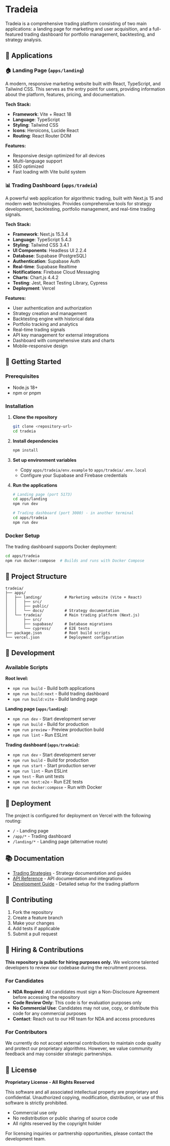 # Tradeia

Tradeia is a comprehensive trading platform consisting of two main applications: a landing page for marketing and user acquisition, and a full-featured trading dashboard for portfolio management, backtesting, and strategy analysis.

## 📱 Applications

### 🏠 Landing Page (`apps/landing`)
A modern, responsive marketing website built with React, TypeScript, and Tailwind CSS. This serves as the entry point for users, providing information about the platform, features, pricing, and documentation.

**Tech Stack:**
- **Framework**: Vite + React 18
- **Language**: TypeScript
- **Styling**: Tailwind CSS
- **Icons**: Heroicons, Lucide React
- **Routing**: React Router DOM

**Features:**
- Responsive design optimized for all devices
- Multi-language support
- SEO optimized
- Fast loading with Vite build system

### 📊 Trading Dashboard (`apps/tradeia`)
A powerful web application for algorithmic trading, built with Next.js 15 and modern web technologies. Provides comprehensive tools for strategy development, backtesting, portfolio management, and real-time trading signals.

**Tech Stack:**
- **Framework**: Next.js 15.3.4
- **Language**: TypeScript 5.4.3
- **Styling**: Tailwind CSS 3.4.1
- **UI Components**: Headless UI 2.2.4
- **Database**: Supabase (PostgreSQL)
- **Authentication**: Supabase Auth
- **Real-time**: Supabase Realtime
- **Notifications**: Firebase Cloud Messaging
- **Charts**: Chart.js 4.4.2
- **Testing**: Jest, React Testing Library, Cypress
- **Deployment**: Vercel

**Features:**
- User authentication and authorization
- Strategy creation and management
- Backtesting engine with historical data
- Portfolio tracking and analytics
- Real-time trading signals
- API key management for external integrations
- Dashboard with comprehensive stats and charts
- Mobile-responsive design

## 🚀 Getting Started

### Prerequisites
- Node.js 18+
- npm or pnpm

### Installation

1. **Clone the repository**
   ```bash
   git clone <repository-url>
   cd tradeia
   ```

2. **Install dependencies**
   ```bash
   npm install
   ```

3. **Set up environment variables**
   - Copy `apps/tradeia/env.example` to `apps/tradeia/.env.local`
   - Configure your Supabase and Firebase credentials

4. **Run the applications**
   ```bash
   # Landing page (port 5173)
   cd apps/landing
   npm run dev

   # Trading dashboard (port 3000) - in another terminal
   cd apps/tradeia
   npm run dev
   ```

### Docker Setup

The trading dashboard supports Docker deployment:

```bash
cd apps/tradeia
npm run docker:compose  # Builds and runs with Docker Compose
```

## 📁 Project Structure

```
tradeia/
├── apps/
│   ├── landing/          # Marketing website (Vite + React)
│   │   ├── src/
│   │   ├── public/
│   │   └── docs/         # Strategy documentation
│   └── tradeia/          # Main trading platform (Next.js)
│       ├── src/
│       ├── supabase/     # Database migrations
│       └── cypress/      # E2E tests
├── package.json          # Root build scripts
└── vercel.json           # Deployment configuration
```

## 🔧 Development

### Available Scripts

**Root level:**
- `npm run build` - Build both applications
- `npm run build:next` - Build trading dashboard
- `npm run build:vite` - Build landing page

**Landing page (`apps/landing`):**
- `npm run dev` - Start development server
- `npm run build` - Build for production
- `npm run preview` - Preview production build
- `npm run lint` - Run ESLint

**Trading dashboard (`apps/tradeia`):**
- `npm run dev` - Start development server
- `npm run build` - Build for production
- `npm run start` - Start production server
- `npm run lint` - Run ESLint
- `npm test` - Run unit tests
- `npm run test:e2e` - Run E2E tests
- `npm run docker:compose` - Run with Docker

## 🚀 Deployment

The project is configured for deployment on Vercel with the following routing:

- `/` - Landing page
- `/app/*` - Trading dashboard
- `/landing/*` - Landing page (alternative route)

## 📚 Documentation

- [Trading Strategies](./apps/landing/docs/) - Strategy documentation and guides
- [API Reference](./apps/tradeia/docs/) - API documentation and integrations
- [Development Guide](./apps/tradeia/README.md) - Detailed setup for the trading platform

## 🤝 Contributing

1. Fork the repository
2. Create a feature branch
3. Make your changes
4. Add tests if applicable
5. Submit a pull request

## 👥 Hiring & Contributions

**This repository is public for hiring purposes only.** We welcome talented developers to review our codebase during the recruitment process.

### For Candidates
- **NDA Required**: All candidates must sign a Non-Disclosure Agreement before accessing the repository
- **Code Review Only**: This code is for evaluation purposes only
- **No Commercial Use**: Candidates may not use, copy, or distribute this code for any commercial purposes
- **Contact**: Reach out to our HR team for NDA and access procedures

### For Contributors
We currently do not accept external contributions to maintain code quality and protect our proprietary algorithms. However, we value community feedback and may consider strategic partnerships.

## 📄 License

**Proprietary License - All Rights Reserved**

This software and all associated intellectual property are proprietary and confidential. Unauthorized copying, modification, distribution, or use of this software is strictly prohibited.

- Commercial use only
- No redistribution or public sharing of source code
- All rights reserved by the copyright holder

For licensing inquiries or partnership opportunities, please contact the development team.